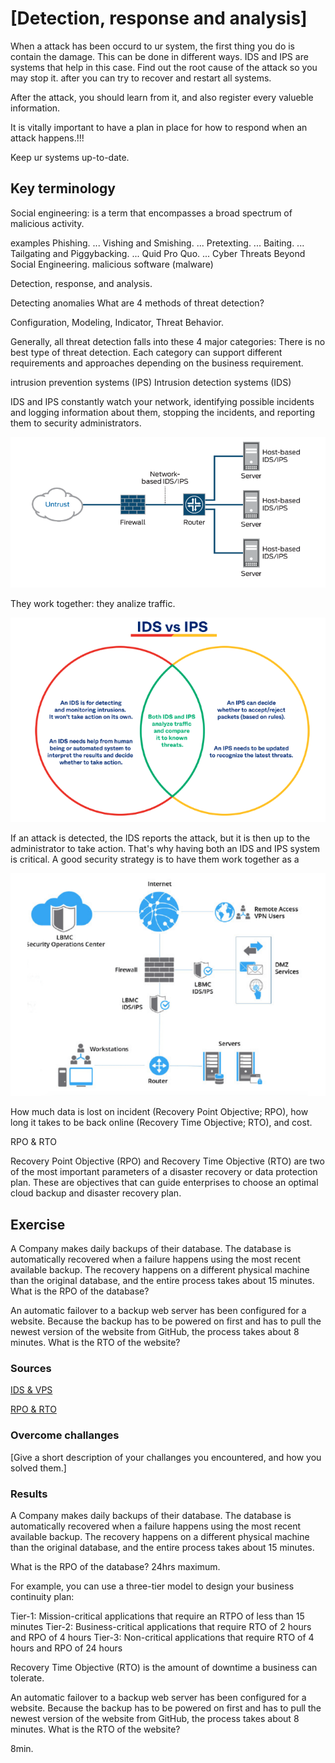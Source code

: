 # [Detection, response and analysis]

When a attack has been occurd to ur system, the first thing you do is contain the damage. This can be done in different ways.  IDS and IPS are systems that help in this case.  Find out the root cause of the attack so you may stop it.  after you can try to recover and restart all systems. 

After the attack, you should learn from it, and also register every valueble information. 

It is vitally important to have a plan in place for how to respond when an attack happens.!!!

Keep ur systems up-to-date. 

## Key terminology
 
Social engineering: is a term that encompasses a broad spectrum of malicious activity.

examples
Phishing. ...
Vishing and Smishing. ...
Pretexting. ...
Baiting. ...
Tailgating and Piggybacking. ...
Quid Pro Quo. ...
Cyber Threats Beyond Social Engineering.
malicious software (malware)

Detection, response, and analysis.

Detecting anomalies
What are 4 methods of threat detection?

Configuration,
Modeling,
Indicator,
Threat Behavior.

Generally, all threat detection falls into these 4 major categories: There is no best type of threat detection. Each category can support different requirements and approaches depending on the business requirement.

intrusion prevention systems (IPS)
Intrusion detection systems (IDS)

IDS and IPS constantly watch your network, identifying possible incidents and logging information about them, stopping the incidents, and reporting them to security administrators.

![IPSDPSlayout](../00_includes/IPSIDS-layout.png)

They work together: they analize traffic. 

![ipsids](../00_includes/IPS%20IDS.png)

If an attack is detected, the IDS reports the attack, but it is then up to the administrator to take action. That's why having both an IDS and IPS system is critical. A good security strategy is to have them work together as a

![ipsidstogether](../00_includes/ips-idstogether.png)

How much data is lost on incident (Recovery Point Objective; RPO), how long it takes to be back online (Recovery Time Objective; RTO), and cost.

RPO & RTO

Recovery Point Objective (RPO) and Recovery Time Objective (RTO) are two of the most important parameters of a disaster recovery or data protection plan. These are objectives that can guide enterprises to choose an optimal cloud backup and disaster recovery plan.

## Exercise
A Company makes daily backups of their database. The database is automatically recovered when a failure happens using the most recent available backup. The recovery happens on a different physical machine than the original database, and the entire process takes about 15 minutes. What is the RPO of the database?

An automatic failover to a backup web server has been configured for a website. Because the backup has to be powered on first and has to pull the newest version of the website from GitHub, the process takes about 8 minutes. What is the RTO of the website?


### Sources
[IDS & VPS](https://www.okta.com/identity-101/ids-vs-ips/)

[RPO & RTO](https://www.veeam.com/blog/rto-rpo-definitions-values-common-practice.html)

### Overcome challanges
[Give a short description of your challanges you encountered, and how you solved them.]

### Results

A Company makes daily backups of their database. The database is automatically recovered when a failure happens using the most recent available backup. The recovery happens on a different physical machine than the original database, and the entire process takes about 15 minutes. 

What is the RPO of the database?  24hrs maximum. 

For example, you can use a three-tier model to design your business continuity plan:

Tier-1: Mission-critical applications that require an RTPO of less than 15 minutes
Tier-2: Business-critical applications that require RTO of 2 hours and RPO of 4 hours
Tier-3: Non-critical applications that require RTO of 4 hours and RPO of 24 hours

Recovery Time Objective (RTO) is the amount of downtime a business can tolerate.

An automatic failover to a backup web server has been configured for a website. Because the backup has to be powered on first and has to pull the newest version of the website from GitHub, the process takes about 8 minutes. What is the RTO of the website?

8min.



